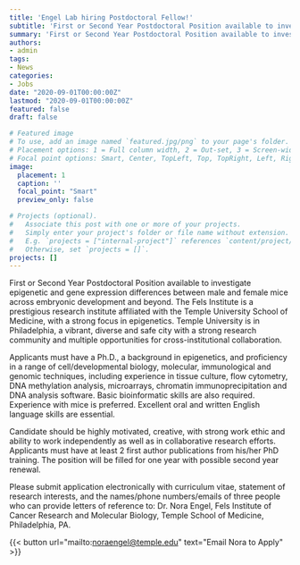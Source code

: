 ```yaml
---
title: 'Engel Lab hiring Postdoctoral Fellow!'
subtitle: 'First or Second Year Postdoctoral Position available to investigate differences between males and females'
summary: 'First or Second Year Postdoctoral Position available to investigate differences between males and females'
authors:
- admin
tags:
- News
categories:
- Jobs
date: "2020-09-01T00:00:00Z"
lastmod: "2020-09-01T00:00:00Z"
featured: false
draft: false

# Featured image
# To use, add an image named `featured.jpg/png` to your page's folder.
# Placement options: 1 = Full column width, 2 = Out-set, 3 = Screen-width
# Focal point options: Smart, Center, TopLeft, Top, TopRight, Left, Right, BottomLeft, Bottom, BottomRight
image:
  placement: 1
  caption: ''
  focal_point: "Smart"
  preview_only: false

# Projects (optional).
#   Associate this post with one or more of your projects.
#   Simply enter your project's folder or file name without extension.
#   E.g. `projects = ["internal-project"]` references `content/project/deep-learning/index.md`.
#   Otherwise, set `projects = []`.
projects: []
---
```

First or Second Year Postdoctoral Position available to investigate epigenetic and gene expression differences between male and female mice across embryonic development and beyond.  The Fels Institute is a prestigious research institute affiliated with the Temple University School of Medicine, with a strong focus in epigenetics. Temple University is in Philadelphia, a vibrant, diverse and safe city with a strong research community and multiple opportunities for cross-institutional collaboration.

Applicants must have a Ph.D., a background in epigenetics, and proficiency in a range of cell/developmental biology, molecular, immunological and genomic techniques, including experience in tissue culture, flow cytometry, DNA methylation analysis, microarrays, chromatin immunoprecipitation and DNA analysis software. Basic bioinformatic skills are also required. Experience with mice is preferred. Excellent oral and written English language skills are essential.

Candidate should be highly motivated, creative, with strong work ethic and ability to work independently as well as in collaborative research efforts. Applicants must have at least 2 first author publications from his/her PhD training. The position will be filled for one year with possible second year renewal.

Please submit application electronically with curriculum vitae, statement of research interests, and the names/phone numbers/emails of three people who can provide letters of reference to: Dr. Nora Engel, Fels Institute of Cancer Research and Molecular Biology, Temple School of Medicine, Philadelphia, PA.

{{< button url="mailto:noraengel@temple.edu" text="Email Nora to Apply" >}}
